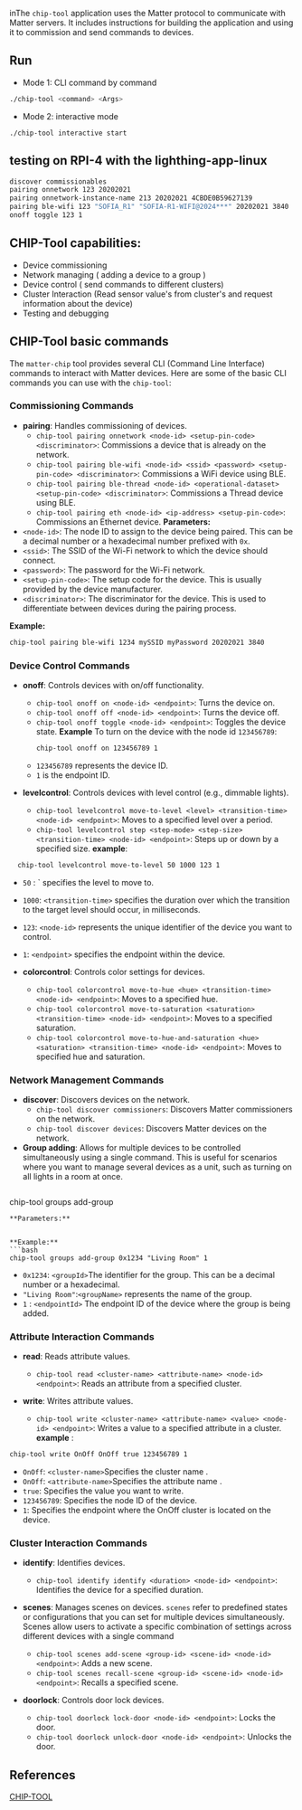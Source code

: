 inThe `chip-tool` application uses the Matter protocol to communicate with Matter servers. It includes instructions for building the application and using it to commission and send commands to devices.

## Run 
- Mode 1: CLI command by command 
```bash
./chip-tool <command> <Args>
```
- Mode 2: interactive mode 
```
./chip-tool interactive start 
```

## testing on RPI-4 with the lighthing-app-linux

```bash 
discover commissionables
pairing onnetwork 123 20202021
pairing onnetwork-instance-name 213 20202021 4CBDE0B59627139
pairing ble-wifi 123 "SOFIA_R1" "SOFIA-R1-WIFI@2024***" 20202021 3840
onoff toggle 123 1

```

## CHIP-Tool capabilities: 
- Device  commissioning 
- Network managing ( adding a device to a group ) 
- Device control ( send commands to different clusters) 
- Cluster Interaction (Read sensor value's from cluster's and request information about the device)
- Testing and debugging
## CHIP-Tool basic commands 
The `matter-chip` tool provides several CLI (Command Line Interface) commands to interact with Matter devices. Here are some of the basic CLI commands you can use with the `chip-tool`:

### Commissioning Commands

- **pairing**: Handles commissioning of devices.
  - `chip-tool pairing onnetwork <node-id> <setup-pin-code> <discriminator>`: Commissions a device that is already on the network.
  - `chip-tool pairing ble-wifi <node-id> <ssid> <password> <setup-pin-code> <discriminator>`: Commissions a WiFi device using BLE.
  - `chip-tool pairing ble-thread <node-id> <operational-dataset> <setup-pin-code> <discriminator>`: Commissions a Thread device using BLE.
  - `chip-tool pairing eth <node-id> <ip-address> <setup-pin-code>`: Commissions an Ethernet device.
**Parameters:**
- `<node-id>`: The node ID to assign to the device being paired. This can be a decimal number or a hexadecimal number prefixed with `0x`.
- `<ssid>`: The SSID of the Wi-Fi network to which the device should connect.
- `<password>`: The password for the Wi-Fi network.
- `<setup-pin-code>`: The setup code for the device. This is usually provided by the device manufacturer.
- `<discriminator>`: The discriminator for the device. This is used to differentiate between devices during the pairing process.

**Example:**
```bash
chip-tool pairing ble-wifi 1234 mySSID myPassword 20202021 3840
```

### Device Control Commands

- **onoff**: Controls devices with on/off functionality.
  - `chip-tool onoff on <node-id> <endpoint>`: Turns the device on.
  - `chip-tool onoff off <node-id> <endpoint>`: Turns the device off.
  - `chip-tool onoff toggle <node-id> <endpoint>`: Toggles the device state.
  **Example** 
	To turn on the device with the node id `123456789`:
	```bash
	chip-tool onoff on 123456789 1
	```
  - `123456789` represents the device ID.
  - `1` is the endpoint ID.

- **levelcontrol**: Controls devices with level control (e.g., dimmable lights).
  - `chip-tool levelcontrol move-to-level <level> <transition-time> <node-id> <endpoint>`: Moves to a specified level over a period.
  - `chip-tool levelcontrol step <step-mode> <step-size> <transition-time> <node-id> <endpoint>`: Steps up or down by a specified size.
  **example**:
```bash
  chip-tool levelcontrol move-to-level 50 1000 123 1
```
  - `50` : `<level> specifies the level to move to.   
  - `1000`: `<transition-time>` specifies the duration over which the transition to the target level should occur, in milliseconds.
  - `123`: `<node-id>` represents the unique identifier of the device you want to control. 
  - `1`: `<endpoint>` specifies the endpoint within the device. 

- **colorcontrol**: Controls color settings for devices.
  - `chip-tool colorcontrol move-to-hue <hue> <transition-time> <node-id> <endpoint>`: Moves to a specified hue.
  - `chip-tool colorcontrol move-to-saturation <saturation> <transition-time> <node-id> <endpoint>`: Moves to a specified saturation.
  - `chip-tool colorcontrol move-to-hue-and-saturation <hue> <saturation> <transition-time> <node-id> <endpoint>`: Moves to specified hue and saturation.

### Network Management Commands

- **discover**: Discovers devices on the network.
  - `chip-tool discover commissioners`: Discovers Matter commissioners on the network.
  - `chip-tool discover devices`: Discovers Matter devices on the network.
- **Group adding**: Allows for  multiple devices to be controlled simultaneously using a single command. 
This is useful for scenarios where you want to manage several devices as a unit, such as turning on all lights in a room at once.
  ```bash
chip-tool groups add-group <groupId> <groupName> <endpointId>
```
**Parameters:**


**Example:**
```bash
chip-tool groups add-group 0x1234 "Living Room" 1
```
- `0x1234`: `<groupId>`The identifier for the group. This can be a decimal number or a hexadecimal.
- `"Living Room"`:`<groupName>` represents the name of the group.
- `1` : `<endpointId>` The endpoint ID of the device where the group is being added.
### Attribute Interaction Commands

- **read**: Reads attribute values.
  - `chip-tool read <cluster-name> <attribute-name> <node-id> <endpoint>`: Reads an attribute from a specified cluster.

- **write**: Writes attribute values.
  - `chip-tool write <cluster-name> <attribute-name> <value> <node-id> <endpoint>`: Writes a value to a specified attribute in a cluster.
**example** :
```bash
chip-tool write OnOff OnOff true 123456789 1
```
- `OnOff`: `<cluster-name>`Specifies the cluster name .
- `OnOff`: `<attribute-name>`Specifies the attribute name .
- `true`: Specifies the value you want to write. 
- `123456789`: Specifies the node ID of the device.
- `1`: Specifies the endpoint where the OnOff cluster is located on the device.
### Cluster Interaction Commands

- **identify**: Identifies devices.
  - `chip-tool identify identify <duration> <node-id> <endpoint>`: Identifies the device for a specified duration.

- **scenes**: Manages scenes on devices.
`scenes` refer to predefined states or configurations that you can set for multiple devices simultaneously. Scenes allow users to activate a specific combination of settings across different devices with a single command
  - `chip-tool scenes add-scene <group-id> <scene-id> <node-id> <endpoint>`: Adds a new scene.
  - `chip-tool scenes recall-scene <group-id> <scene-id> <node-id> <endpoint>`: Recalls a specified scene.

- **doorlock**: Controls door lock devices.
  - `chip-tool doorlock lock-door <node-id> <endpoint>`: Locks the door.
  - `chip-tool doorlock unlock-door <node-id> <endpoint>`: Unlocks the door.

## References
[CHIP-TOOL](https://github.com/project-chip/connectedhomeip/blob/master/docs/guides/chip_tool_guide.md)


